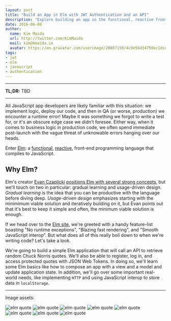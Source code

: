 ```yaml
---
layout: post
title: "Build an App in Elm with JWT Authentication and an API"
description: "Explore building an app in the functional, reactive front-end language Elm, complete with an API and JWT authentication."
date: 2016-06-08
author:
  name: Kim Maida
  url: http://twitter.com/KimMaida
  mail: kim@kmaida.io
  avatar: https://en.gravatar.com/userimage/20807150/4c9e5bd34750ec1dcedd71cb40b4a9ba.png   
tags:
- jwt
- elm
- javascript
- authentication
---
```


---

**TL;DR:** TBD

---

All JavaScript app developers are likely familiar with this situation: we implement logic, deploy our code, and then in QA (or worse, production) we encounter a runtime error! Maybe it was something we forgot to write a test for, or it's an obscure edge case we didn't foresee. Either way, when it comes to business logic in production code, we often spend immediate post-launch with the vague threat of unknowable errors hanging over our heads.

Enter [Elm](http://www.elm-lang.org): a [functional](https://www.smashingmagazine.com/2014/07/dont-be-scared-of-functional-programming/), [reactive](https://gist.github.com/staltz/868e7e9bc2a7b8c1f754), front-end programming language that compiles to JavaScript.

## Why Elm?

Elm's creator [Evan Czaplicki](https://github.com/evancz) [positions Elm with several strong concepts](https://www.youtube.com/watch?v=oYk8CKH7OhE), but we'll touch on two in particular: gradual learning and usage-driven design. _Gradual learning_ is the idea that you can be productive with the language before diving deep. _Usage-driven design_ emphasizes starting with the minimimum viable solution and iteratively building on it, but Evan points out that it's best to keep it simple and often, the minimum viable solution is enough.

If we head over to the [Elm site](http://www.elm-lang.org), we're greeted with a handy feature-list boasting "No runtime exceptions", "Blazing fast rendering", and "Smooth JavaScript interop". But what does all of this really boil down to when we're writing code? Let's take a look.

We're going to build a simple Elm application that will call an API to retrieve random Chuck Norris quotes. We'll also be able to register, log in, and access protected quotes with JSON Web Tokens. In doing so, we'll learn some Elm basics like how to compose an app with a view and a model and update application state. In addition, we'll go over some important real-world needs, like implementing `HTTP` and using JavaScript interop to store data in `localStorage`.

---

Image assets:

![elm quote](https://raw.githubusercontent.com/YiMihi/elm-with-jwt/master/article-assets/step1.jpg) 
![elm quote](https://raw.githubusercontent.com/YiMihi/elm-with-jwt/master/article-assets/step2.jpg) 
![elm quote](https://raw.githubusercontent.com/YiMihi/elm-with-jwt/master/article-assets/step3a.jpg) 
![elm quote](https://raw.githubusercontent.com/YiMihi/elm-with-jwt/master/article-assets/step3b.jpg) 
![elm quote](https://raw.githubusercontent.com/YiMihi/elm-with-jwt/master/article-assets/step4a.jpg) 
![elm quote](https://raw.githubusercontent.com/YiMihi/elm-with-jwt/master/article-assets/step4b.jpg) 
![elm quote](https://raw.githubusercontent.com/YiMihi/elm-with-jwt/master/article-assets/step5a.jpg) 
![elm quote](https://raw.githubusercontent.com/YiMihi/elm-with-jwt/master/article-assets/step5b-6.jpg) 